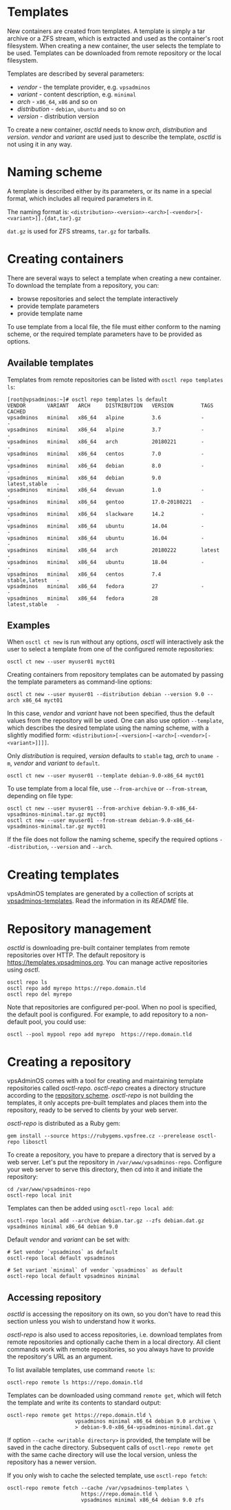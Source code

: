 # Templates
New containers are created from templates. A template is simply a tar archive
or a ZFS stream, which is extracted and used as the container's root filesystem.
When creating a new container, the user selects the template to be used.
Templates can be downloaded from remote repository or the local filesystem.

Templates are described by several parameters:

 - *vendor* - the template provider, e.g. `vpsadminos`
 - *variant* - content description, e.g. `minimal`
 - *arch* - `x86_64`, `x86` and so on
 - *distribution* - `debian`, `ubuntu` and so on
 - *version* - distribution version

To create a new container, *osctld* needs to know *arch*, *distribution*
and *version*. *vendor* and *variant* are used just to describe the template,
*osctld* is not using it in any way.

# Naming scheme
A template is described either by its parameters, or its name in a special
format, which includes all required parameters in it.

The naming format is:
`<distribution>-<version>-<arch>[-<vendor>[-<variant>]].{dat,tar}.gz`

`dat.gz` is used for ZFS streams, `tar.gz` for tarballs.

# Creating containers
There are several ways to select a template when creating a new container.
To download the template from a repository, you can:

 - browse repositories and select the template interactively
 - provide template parameters
 - provide template name

To use template from a local file, the file must either conform to the naming
scheme, or the required template parameters have to be provided as options.

## Available templates
Templates from remote repositories can be listed with `osctl repo templates ls`:

```shell
[root@vpsadminos:~]# osctl repo templates ls default
VENDOR       VARIANT   ARCH     DISTRIBUTION   VERSION         TAGS            CACHED 
vpsadminos   minimal   x86_64   alpine         3.6             -               -      
vpsadminos   minimal   x86_64   alpine         3.7             -               -      
vpsadminos   minimal   x86_64   arch           20180221        -               -      
vpsadminos   minimal   x86_64   centos         7.0             -               -      
vpsadminos   minimal   x86_64   debian         8.0             -               -      
vpsadminos   minimal   x86_64   debian         9.0             latest,stable   -      
vpsadminos   minimal   x86_64   devuan         1.0             -               -      
vpsadminos   minimal   x86_64   gentoo         17.0-20180221   -               -      
vpsadminos   minimal   x86_64   slackware      14.2            -               -      
vpsadminos   minimal   x86_64   ubuntu         14.04           -               -      
vpsadminos   minimal   x86_64   ubuntu         16.04           -               -      
vpsadminos   minimal   x86_64   arch           20180222        latest          -      
vpsadminos   minimal   x86_64   ubuntu         18.04           -               -      
vpsadminos   minimal   x86_64   centos         7.4             stable,latest   -      
vpsadminos   minimal   x86_64   fedora         27              -               -      
vpsadminos   minimal   x86_64   fedora         28              latest,stable   -
```

## Examples
When `osctl ct new` is run without any options, *osctl* will interactively ask
the user to select a template from one of the configured remote repositories:

```shell
osctl ct new --user myuser01 myct01
```

Creating containers from repository templates can be automated by passing
the template parameters as command-line options:

```shell
osctl ct new --user myuser01 --distribution debian --version 9.0 --arch x86_64 myct01
```

In this case, *vendor* and *variant* have not been specified, thus the default
values from the repository will be used. One can also use option `--template`,
which describes the desired template using the naming scheme, with a slightly
modified form: `<distribution>[-<version>[-<arch>[-<vendor>[-<variant>]]]]`.

Only *distribution* is required, *version* defaults to `stable` tag, *arch*
to `uname -m`, *vendor* and *variant* to `default`.

```shell
osctl ct new --user myuser01 --template debian-9.0-x86_64 myct01
```

To use template from a local file, use `--from-archive` or `--from-stream`,
depending on file type:

```shell
osctl ct new --user myuser01 --from-archive debian-9.0-x86_64-vpsadminos-minimal.tar.gz myct01
osctl ct new --user myuser01 --from-stream debian-9.0-x86_64-vpsadminos-minimal.tar.gz myct01
```

If the file does not follow the naming scheme, specify the required options
`--distribution`, `--version` and `--arch`.

# Creating templates
vpsAdminOS templates are generated by a collection of scripts at
[vpsadminos-templates](https://github.com/vpsfreecz/build-vpsfree-templates/tree/vpsadminos).
Read the information in its *README* file.

# Repository management
*osctld* is downloading pre-built container templates from remote repositories
over HTTP. The default repository is <https://templates.vpsadminos.org>. You can
manage active repositories using *osctl*.

```shell
osctl repo ls
osctl repo add myrepo https://repo.domain.tld
osctl repo del myrepo
```

Note that repositories are configured per-pool. When no pool is specified,
the default pool is configured. For example, to add repository to a non-default
pool, you could use:

```shell
osctl --pool mypool repo add myrepo  https://repo.domain.tld
```

# Creating a repository
vpsAdminOS comes with a tool for creating and maintaining template repositories
called *osctl-repo*. *osctl-repo* creates a directory structure according to the
[repository scheme](../specifications/template-repository.md). *osctl-repo* is not
building the templates, it only accepts pre-built templates and places them
into the repository, ready to be served to clients by your web server.

*osctl-repo* is distributed as a Ruby gem:

```shell
gem install --source https://rubygems.vpsfree.cz --prerelease osctl-repo libosctl
```

To create a repository, you have to prepare a directory that is served by a web
server. Let's put the repository in `/var/www/vpsadminos-repo`. Configure your
web server to serve this directory, then cd into it and initiate the repository:

```shell
cd /var/www/vpsadminos-repo
osctl-repo local init
```

Templates can then be added using `osctl-repo local add`:

```shell
osctl-repo local add --archive debian.tar.gz --zfs debian.dat.gz vpsadminos minimal x86_64 debian 9.0
```

Default *vendor* and *variant* can be set with:

```shell
# Set vendor `vpsadminos` as default
osctl-repo local default vpsadminos

# Set variant `minimal` of vendor `vpsadminos` as default
osctl-repo local default vpsadminos minimal
```

## Accessing repository
*osctld* is accessing the repository on its own, so you don't have to read this
section unless you wish to understand how it works.

*osctl-repo* is also used to access repositories, i.e. download templates
from remote repositories and optionally cache them in a local directory.
All client commands work with remote repositories, so you always have to provide
the repository's URL as an argument.

To list available templates, use command `remote ls`:

```shell
osctl-repo remote ls https://repo.domain.tld
```

Templates can be downloaded using command `remote get`, which will fetch the
template and write its contents to standard output:

```shell
osctl-repo remote get https://repo.domain.tld \
                      vpsadminos minimal x86_64 debian 9.0 archive \
                      > debian-9.0-x86_64-vpsadminos-minimal.dat.gz
```

If option `--cache <writable directory>` is provided, the template will be
saved in the cache directory. Subsequent calls of `osctl-repo remote get` with
the same cache directory will use the local version, unless the repository has
a newer version.

If you only wish to cache the selected template, use `osctl-repo fetch`:

```shell
osctl-repo remote fetch --cache /var/vpsadminos-templates \
                        https://repo.domain.tld \
                        vpsadminos minimal x86_64 debian 9.0 zfs
```
